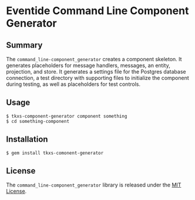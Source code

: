 # Eventide Command Line Component Generator

## Summary

The `command_line-component_generator` creates a component skeleton. It generates placeholders for message handlers, messages, an entity, projection, and store. It generates a settings file for the Postgres database connection, a test directory with supporting files to initialize the component during testing, as well as placeholders for test controls.

## Usage

```
$ tkxs-component-generator component something
$ cd something-component
```

## Installation

```
$ gem install tkxs-comonent-generator
```

## License

The `command_line-component_generator` library is released under the [MIT License](https://github.com/eventide-project/command-line-component-generator/blob/master/MIT-License.txt).
